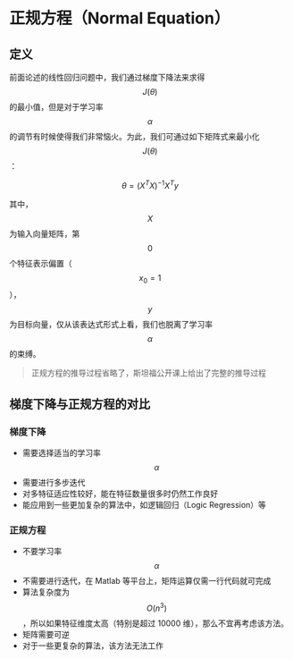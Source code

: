 正规方程（Normal Equation）
=================

定义
-----------

前面论述的线性回归问题中，我们通过梯度下降法来求得 $$J(\theta)$$ 的最小值，但是对于学习率 $$\alpha$$ 的调节有时候使得我们非常恼火。为此，我们可通过如下矩阵式来最小化 $$J(\theta)$$：

$$
\theta=(X^TX)^{-1}X^Ty
$$

其中，$$X$$ 为输入向量矩阵，第 $$0$$ 个特征表示偏置（$$x_0=1$$），$$y$$ 为目标向量，仅从该表达式形式上看，我们也脱离了学习率 $$\alpha$$ 的束缚。

> 正规方程的推导过程省略了，斯坦福公开课上给出了完整的推导过程

梯度下降与正规方程的对比
---------

### 梯度下降

- 需要选择适当的学习率 $$\alpha$$
- 需要进行多步迭代
- 对多特征适应性较好，能在特征数量很多时仍然工作良好
- 能应用到一些更加复杂的算法中，如逻辑回归（Logic Regression）等

### 正规方程

- 不要学习率 $$\alpha$$
- 不需要进行迭代，在 Matlab 等平台上，矩阵运算仅需一行代码就可完成
- 算法复杂度为 $$O(n^3)$$，所以如果特征维度太高（特别是超过 10000 维），那么不宜再考虑该方法。
- 矩阵需要可逆
- 对于一些更复杂的算法，该方法无法工作
